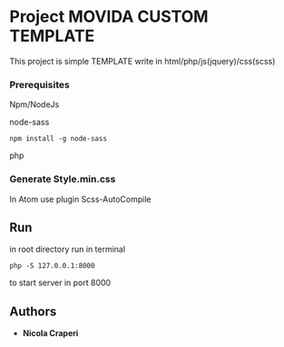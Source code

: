 # Project MOVIDA CUSTOM TEMPLATE

This project is simple TEMPLATE write in html/php/js(jquery)/css(scss)

### Prerequisites

Npm/NodeJs

node-sass
```
npm install -g node-sass
```
php

### Generate Style.min.css

In Atom use plugin Scss-AutoCompile

## Run

in root directory run in terminal
```
php -S 127.0.0.1:8000
```
to start server in port 8000

## Authors

* **Nicola Craperi**
